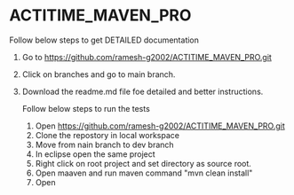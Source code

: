 # ACTITIME_MAVEN_PRO

Follow below steps to get DETAILED documentation
1. Go to https://github.com/ramesh-g2002/ACTITIME_MAVEN_PRO.git
2. Click on branches and go to main branch.
3. Download the readme.md file foe detailed and better instructions.

    Follow below steps to  run the tests
   1. Open https://github.com/ramesh-g2002/ACTITIME_MAVEN_PRO.git
   2. Clone the repostory in local workspace
   3. Move from nain branch to dev branch
   4. In eclipse open the same project
   5. Right click on root project and set directory as source root.
   6. Open maaven and run maven command "mvn clean install"
   7. Open 
